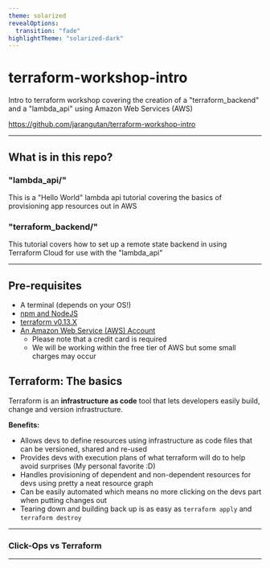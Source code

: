 ```yaml
---
theme: solarized
revealOptions:
  transition: "fade"
highlightTheme: "solarized-dark"
---
```


# terraform-workshop-intro
Intro to terraform workshop covering the creation of a "terraform_backend" and a "lambda_api" using Amazon Web Services (AWS)

https://github.com/jarangutan/terraform-workshop-intro

---

## What is in this repo?
### "lambda_api/"
This is a "Hello World" lambda api tutorial covering the basics of provisioning app resources out in AWS

### "terraform_backend/"
This tutorial covers how to set up a remote state backend in using Terraform Cloud for use with the "lambda_api"

---

## Pre-requisites
- A terminal (depends on your OS!)
- [npm and NodeJS](https://www.npmjs.com/get-npm)
- [terraform v0.13.X](https://www.terraform.io/downloads.html)
- [An Amazon Web Service (AWS) Account](https://aws.amazon.com/)
    - Please note that a credit card is required
    - We will be working within the free tier of AWS but some small charges may occur

## Terraform: The basics
Terraform is an **infrastructure as code** tool that lets developers easily build, change and version infrastructure. 

**Benefits:**
- Allows devs to define resources using infrastructure as code files that can be versioned, shared and re-used
- Provides devs with execution plans of what terraform will do to help avoid surprises (My personal favorite :D)
- Handles provisioning of dependent and non-dependent resources for devs using pretty a neat resource graph
- Can be easily automated which means no more clicking on the devs part when putting changes out
- Tearing down and building back up is as easy as `terraform apply` and `terraform destroy`

---

### Click-Ops vs Terraform


---

